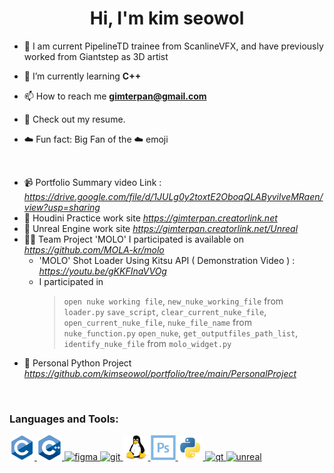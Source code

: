 <h1 align="center">Hi, I'm kim seowol</h1>

- 🔭 I am current PipelineTD trainee from ScanlineVFX, and have previously worked from Giantstep as 3D artist

- 🧐 I’m currently learning **C++**

- 📫 How to reach me **gimterpan@gmail.com**

- 📙 Check out my resume.

- ☁️ Fun fact: Big Fan of the ☁️ emoji

<br>
</p>

- 📹 Portfolio Summary video Link : *https://drive.google.com/file/d/1JULg0y2toxtE2OboqQLAByvilveMRaen/view?usp=sharing*
- 📝 Houdini Practice work site *https://gimterpan.creatorlink.net*
- 📝 Unreal Engine work site *https://gimterpan.creatorlink.net/Unreal*
- 👨‍💻 Team Project 'MOLO' I participated is available on *https://github.com/MOLA-kr/molo*
  - 'MOLO' Shot Loader Using Kitsu API ( Demonstration Video ) : *https://youtu.be/gKKFInaVVOg*
  - I participated in
    > `open nuke working file`, `new_nuke_working_file` from `loader.py`
    > `save_script`, `clear_current_nuke_file`, `open_current_nuke_file`, `nuke_file_name` from `nuke_function.py`
    > `open_nuke`, `get_outputfiles_path_list`, `identify_nuke_file` from `molo_widget.py`
- 📝 Personal Python Project *https://github.com/kimseowol/portfolio/tree/main/PersonalProject*

<br>
</p>

<h3 align="left">Languages and Tools:</h3>
<p align="left"> <a href="https://www.cprogramming.com/" target="_blank" rel="noreferrer"> <img src="https://raw.githubusercontent.com/devicons/devicon/master/icons/c/c-original.svg" alt="c" width="40" height="40"/> </a> <a href="https://www.w3schools.com/cpp/" target="_blank" rel="noreferrer"> <img src="https://raw.githubusercontent.com/devicons/devicon/master/icons/cplusplus/cplusplus-original.svg" alt="cplusplus" width="40" height="40"/> </a> <a href="https://www.figma.com/" target="_blank" rel="noreferrer"> <img src="https://www.vectorlogo.zone/logos/figma/figma-icon.svg" alt="figma" width="40" height="40"/> </a> <a href="https://git-scm.com/" target="_blank" rel="noreferrer"> <img src="https://www.vectorlogo.zone/logos/git-scm/git-scm-icon.svg" alt="git" width="40" height="40"/> </a> <a href="https://www.linux.org/" target="_blank" rel="noreferrer"> <img src="https://raw.githubusercontent.com/devicons/devicon/master/icons/linux/linux-original.svg" alt="linux" width="40" height="40"/> </a> <a href="https://www.photoshop.com/en" target="_blank" rel="noreferrer"> <img src="https://raw.githubusercontent.com/devicons/devicon/master/icons/photoshop/photoshop-line.svg" alt="photoshop" width="40" height="40"/> </a> <a href="https://www.python.org" target="_blank" rel="noreferrer"> <img src="https://raw.githubusercontent.com/devicons/devicon/master/icons/python/python-original.svg" alt="python" width="40" height="40"/> </a> <a href="https://www.qt.io/" target="_blank" rel="noreferrer"> <img src="https://upload.wikimedia.org/wikipedia/commons/0/0b/Qt_logo_2016.svg" alt="qt" width="40" height="40"/> </a> <a href="https://unrealengine.com/" target="_blank" rel="noreferrer"> <img src="https://raw.githubusercontent.com/kenangundogan/fontisto/036b7eca71aab1bef8e6a0518f7329f13ed62f6b/icons/svg/brand/unreal-engine.svg" alt="unreal" width="40" height="40"/> </a> </p>

